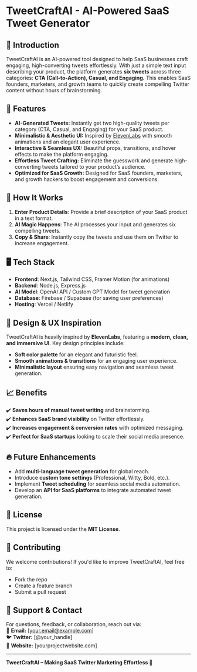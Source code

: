 # TweetCraftAI - AI-Powered SaaS Tweet Generator

## 🚀 Introduction
TweetCraftAI is an AI-powered tool designed to help SaaS businesses craft engaging, high-converting tweets effortlessly. With just a simple text input describing your product, the platform generates **six tweets** across three categories: **CTA (Call-to-Action), Casual, and Engaging.** This enables SaaS founders, marketers, and growth teams to quickly create compelling Twitter content without hours of brainstorming.

## 🎯 Features
- **AI-Generated Tweets:** Instantly get two high-quality tweets per category (CTA, Casual, and Engaging) for your SaaS product.
- **Minimalistic & Aesthetic UI:** Inspired by [ElevenLabs](https://elevenlabs.io) with smooth animations and an elegant user experience.
- **Interactive & Seamless UX:** Beautiful props, transitions, and hover effects to make the platform engaging.
- **Effortless Tweet Crafting:** Eliminate the guesswork and generate high-converting tweets tailored to your product’s audience.
- **Optimized for SaaS Growth:** Designed for SaaS founders, marketers, and growth hackers to boost engagement and conversions.

## 📌 How It Works
1. **Enter Product Details**: Provide a brief description of your SaaS product in a text format.
2. **AI Magic Happens**: The AI processes your input and generates six compelling tweets.
3. **Copy & Share**: Instantly copy the tweets and use them on Twitter to increase engagement.

## 🖥️ Tech Stack
- **Frontend**: Next.js, Tailwind CSS, Framer Motion (for animations)
- **Backend**: Node.js, Express.js
- **AI Model**: OpenAI API / Custom GPT Model for tweet generation
- **Database**: Firebase / Supabase (for saving user preferences)
- **Hosting**: Vercel / Netlify

## 🎨 Design & UX Inspiration
TweetCraftAI is heavily inspired by **ElevenLabs**, featuring a **modern, clean, and immersive UI**. Key design principles include:
- **Soft color palette** for an elegant and futuristic feel.
- **Smooth animations & transitions** for an engaging user experience.
- **Minimalistic layout** ensuring easy navigation and seamless tweet generation.

## 📈 Benefits
✔️ **Saves hours of manual tweet writing** and brainstorming.  
✔️ **Enhances SaaS brand visibility** on Twitter effortlessly.  
✔️ **Increases engagement & conversion rates** with optimized messaging.  
✔️ **Perfect for SaaS startups** looking to scale their social media presence.  

## 🔥 Future Enhancements
- Add **multi-language tweet generation** for global reach.
- Introduce **custom tone settings** (Professional, Witty, Bold, etc.).
- Implement **Tweet scheduling** for seamless social media automation.
- Develop an **API for SaaS platforms** to integrate automated tweet generation.

## 📜 License
This project is licensed under the **MIT License**.

## 🙌 Contributing
We welcome contributions! If you'd like to improve TweetCraftAI, feel free to:
- Fork the repo
- Create a feature branch
- Submit a pull request

## 💬 Support & Contact
For questions, feedback, or collaboration, reach out via:  
📩 **Email:** [your.email@example.com]  
🐦 **Twitter:** [@your_handle]  
🚀 **Website:** [yourprojectwebsite.com]

---

**TweetCraftAI – Making SaaS Twitter Marketing Effortless 🚀**

